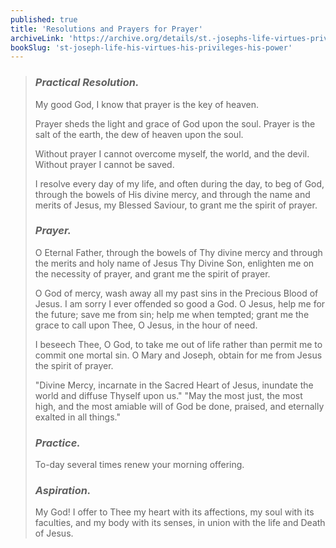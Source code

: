 ```yaml
---
published: true
title: 'Resolutions and Prayers for Prayer'
archiveLink: 'https://archive.org/details/st.-josephs-life-virtues-privileges-power/page/331?view=theater'
bookSlug: 'st-joseph-life-his-virtues-his-privileges-his-power'
---
```


> ### *Practical Resolution.*
>
> My good God, I know that prayer is the key of heaven.
>
> Prayer sheds the light and grace of God upon the soul. Prayer is the salt of the earth, the dew of heaven upon the soul.
>
> Without prayer I cannot overcome myself, the world, and the devil. Without prayer I cannot be saved.
>
> I resolve every day of my life, and often during the day, to beg of God, through the bowels of His divine mercy, and through the name and merits of Jesus, my Blessed Saviour, to grant me the spirit of prayer.
>
> ### *Prayer.*
>
> O Eternal Father, through the bowels of Thy divine mercy and through the merits and holy name of Jesus Thy Divine Son, enlighten me on the necessity of prayer, and grant me the spirit of prayer.
>
> O God of mercy, wash away all my past sins in the Precious Blood of Jesus. I am sorry I ever offended so good a God. O Jesus, help me for the future; save me from sin; help me when tempted; grant me the grace to call upon Thee, O Jesus, in the hour of need.
>
> I beseech Thee, O God, to take me out of life rather than permit me to commit one mortal sin. O Mary and Joseph, obtain for me from Jesus the spirit of prayer.
>
> "Divine Mercy, incarnate in the Sacred Heart of Jesus, inundate the world and diffuse Thyself upon us." "May the most just, the most high, and the most amiable will of God be done, praised, and eternally exalted in all things."
>
> ### *Practice.*
>
> To-day several times renew your morning offering.
>
> ### *Aspiration.*
>
> My God! I offer to Thee my heart with its affections, my soul with its faculties, and my body with its senses, in union with the life and Death of Jesus.